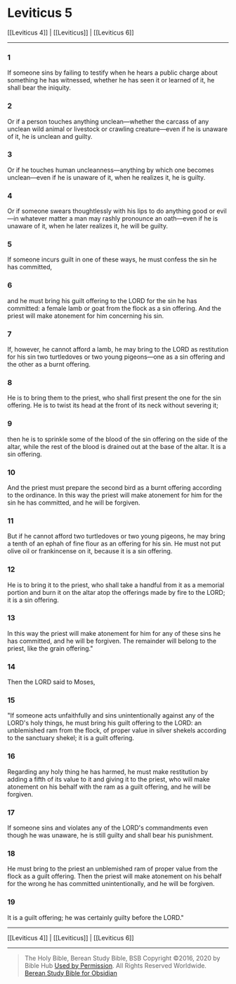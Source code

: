 # Leviticus 5

[[Leviticus 4]] | [[Leviticus]] | [[Leviticus 6]]

---

### 1
If someone sins by failing to testify when he hears a public charge about something he has witnessed, whether he has seen it or learned of it, he shall bear the iniquity.

### 2
Or if a person touches anything unclean—whether the carcass of any unclean wild animal or livestock or crawling creature—even if he is unaware of it, he is unclean and guilty.

### 3
Or if he touches human uncleanness—anything by which one becomes unclean—even if he is unaware of it, when he realizes it, he is guilty.

### 4
Or if someone swears thoughtlessly with his lips to do anything good or evil—in whatever matter a man may rashly pronounce an oath—even if he is unaware of it, when he later realizes it, he will be guilty.

### 5
If someone incurs guilt in one of these ways, he must confess the sin he has committed,

### 6
and he must bring his guilt offering to the LORD for the sin he has committed: a female lamb or goat from the flock as a sin offering. And the priest will make atonement for him concerning his sin.

### 7
If, however, he cannot afford a lamb, he may bring to the LORD as restitution for his sin two turtledoves or two young pigeons—one as a sin offering and the other as a burnt offering.

### 8
He is to bring them to the priest, who shall first present the one for the sin offering. He is to twist its head at the front of its neck without severing it;

### 9
then he is to sprinkle some of the blood of the sin offering on the side of the altar, while the rest of the blood is drained out at the base of the altar. It is a sin offering.

### 10
And the priest must prepare the second bird as a burnt offering according to the ordinance. In this way the priest will make atonement for him for the sin he has committed, and he will be forgiven.

### 11
But if he cannot afford two turtledoves or two young pigeons, he may bring a tenth of an ephah of fine flour as an offering for his sin. He must not put olive oil or frankincense on it, because it is a sin offering.

### 12
He is to bring it to the priest, who shall take a handful from it as a memorial portion and burn it on the altar atop the offerings made by fire to the LORD; it is a sin offering.

### 13
In this way the priest will make atonement for him for any of these sins he has committed, and he will be forgiven. The remainder will belong to the priest, like the grain offering."

### 14
Then the LORD said to Moses,

### 15
"If someone acts unfaithfully and sins unintentionally against any of the LORD's holy things, he must bring his guilt offering to the LORD: an unblemished ram from the flock, of proper value in silver shekels according to the sanctuary shekel; it is a guilt offering.

### 16
Regarding any holy thing he has harmed, he must make restitution by adding a fifth of its value to it and giving it to the priest, who will make atonement on his behalf with the ram as a guilt offering, and he will be forgiven.

### 17
If someone sins and violates any of the LORD's commandments even though he was unaware, he is still guilty and shall bear his punishment.

### 18
He must bring to the priest an unblemished ram of proper value from the flock as a guilt offering. Then the priest will make atonement on his behalf for the wrong he has committed unintentionally, and he will be forgiven.

### 19
It is a guilt offering; he was certainly guilty before the LORD."

---

[[Leviticus 4]] | [[Leviticus]] | [[Leviticus 6]]

---

> The Holy Bible, Berean Study Bible, BSB
> Copyright &copy;2016, 2020 by Bible Hub
> [Used by Permission](https://berean.bible/terms.htm). All Rights Reserved Worldwide.
> [Berean Study Bible for Obsidian](https://github.com/gapmiss/berean-study-bible-for-obsidian)

